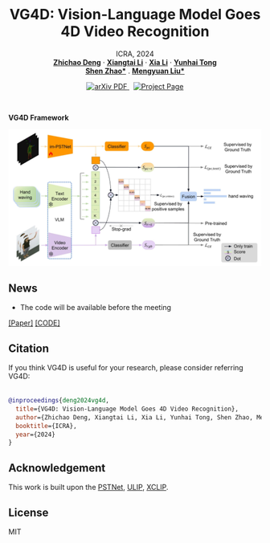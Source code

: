<br />
<p align="center">
  <h1 align="center">VG4D: Vision-Language Model Goes 4D Video Recognition</h1>
  <p align="center">
    ICRA, 2024
    <br />
    <a href="https://github.com/Shark0-0"><strong>Zhichao Deng</strong></a>
    ·
    <a href="https://lxtgh.github.io/"><strong>Xiangtai Li</strong></a>
    ·
    <a href="https://xialipku.github.io/"><strong>Xia Li</strong></a>
    ·
    <a href=""><strong>Yunhai Tong</strong></a>
    <br />
    <a href=""><strong>Shen Zhao*</strong></a>
    .
    <a href="https://www.ece.pku.edu.cn/info/1046/2596.htm"><strong>Mengyuan Liu*</strong></a>
  </p>

  <p align="center">
    <a href='https://arxiv.org/pdf/2303.12782'>
      <img src='https://img.shields.io/badge/Paper-PDF-green?style=flat&logo=arXiv&logoColor=green' alt='arXiv PDF'>
    </a>
    <a href='' style='padding-left: 0.5rem;'>
      <img src='https://img.shields.io/badge/Project-Page-blue?style=flat&logo=Google%20chrome&logoColor=blue' alt='Project Page'>
    </a>
  </p>
<br />

**VG4D Framework**

![avatar](./assets/figs/figure.jpg)

## News

- The code will be available before the meeting 

[[Paper]](https://arxiv.org/abs/2404.11605) [[CODE]](https://github.com/Shark0-0/VG4D)




## Citation

If you think VG4D is useful for your research, please consider referring VG4D:

```bibtex

@inproceedings{deng2024vg4d,
  title={VG4D: Vision-Language Model Goes 4D Video Recognition},
  author={Zhichao Deng, Xiangtai Li, Xia Li, Yunhai Tong, Shen Zhao, Mengyuan Liu},
  booktitle={ICRA},
  year={2024}
}

```

## Acknowledgement

This work is built upon the [PSTNet](https://github.com/hehefan/Point-Spatio-Temporal-Convolution), [ULIP](https://github.com/salesforce/ULIP), [XCLIP](https://github.com/microsoft/VideoX/tree/master/X-CLIP).

## License

MIT 
